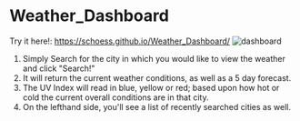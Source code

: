 # Weather_Dashboard
Try it here!: https://schoess.github.io/Weather_Dashboard/
![dashboard](https://user-images.githubusercontent.com/60049799/81485501-2c179b80-9213-11ea-842f-46161bcdddf4.png)

1. Simply Search for the city in which you would like to view the weather and click "Search!"
2. It will return the current weather conditions, as well as a 5 day forecast.
3. The UV Index will read in blue, yellow or red; based upon how hot or cold the current overall conditions are in that city.
4. On the lefthand side, you'll see a list of recently searched cities as well.
